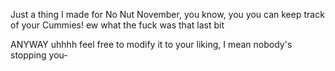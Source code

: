 Just a thing I made for No Nut November, you know, you you can keep track of your Cummies!
ew what the fuck was that last bit

ANYWAY uhhhh feel free to modify it to your liking, I mean nobody's stopping you-
